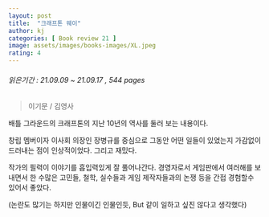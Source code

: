 ```yaml
---
layout: post
title:  "크래프톤 웨이"
author: kj
categories: [ Book review 21 ]
image: assets/images/books-images/XL.jpeg
rating: 4
---
```

###### *읽은기간 : 21.09.09 ~ 21.09.17 ,  544 pages*
> 이기문 / 김영사

배틀 그라운드의 크래프톤의 지난 10년의 역사를 둘러 보는 내용이다. 

창립 멤버이자 이사회 의장인 장병규를 중심으로 그동안 어떤 일들이 있었는지 가감없이 드러내는 점이 인상적이었다. 그리고 재밌다. 

작가의 필력이 이야기를 흡입력있게 잘 풀어나간다. 경영자로서 게임판에서 여러해를 보내면서 한 수많은 고민들, 철학, 실수들과 게임 제작자들과의 논쟁 등을 간접 경험할수 있어서 좋았다.  

(논란도 많기는 하지만 인물이긴 인물인듯, But 같이 일하고 싶진 않다고 생각했다)

